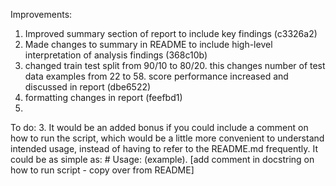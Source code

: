 Improvements:
1. Improved summary section of report to include key findings (c3326a2)
2. Made changes to summary in README to include high-level interpretation of analysis findings (368c10b)
3. changed train test split from 90/10 to 80/20. this changes number of test data examples from 22 to 58. score performance increased and discussed in report (dbe6522)
4. formatting changes in report (feefbd1)
5. 

To do:
3. It would be an added bonus if you could include a comment on how to run the script, which would be a little more convenient to understand intended usage, instead of having to refer to the README.md frequently. It could be as simple as: # Usage: (example). [add comment in docstring on how to run script - copy over from README]



